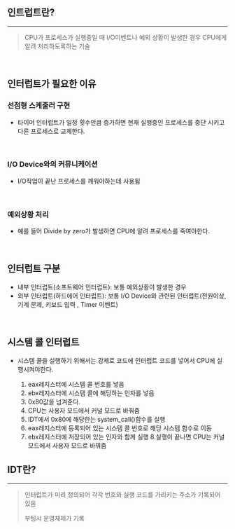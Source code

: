 ## 인트럽트란?

---

> CPU가 프로세스가 실행중일 때 I/O이벤트나 예외 상황이 발생한 경우 CPU에게 알려 처리하도록하는 기술

<br>

## 인터럽트가 필요한 이유

### 선점형 스케줄러 구현

- 타이머 인터럽트가 일정 횟수만큼 증가하면 현재 실행중인 프로세스를 중단 시키고 다른 프로세스로 교체한다.

<br>

### I/O Device와의 커뮤니케이션

- I/O작업이 끝난 프로세스를 깨워야하는데 사용됨

<br>

### 예외상황 처리

- 예를 들어 Divide by zero가 발생하면 CPU에 알려 프로세스를 죽여야한다.

<br>

## 인터럽트 구분

- 내부 인터럽트(소프트웨어 인터럽트): 보통 예외상황이 발생한 경우
- 외부 인터럽트(하드에어 인터럽트): 보통 I/O Device와 관련된 인터럽트(전원이상, 기계 문제, 키보드 입력 , Timer 이벤트)

<br>

## 시스템 콜 인터럽트

- 시스템 콜을 실행하기 위해서는 강제로 코드에 인터럽트 코드를 넣어서 CPU에 실행시켜야한다.

  1. eax레지스터에 시스템 콜 번호를 넣음
  2. ebx레지스터에 시스템 콜에 해당하는 인자를 넣음
  3. 0x80값을 넘겨준다.
  4. CPU는 사용자 모드에서 커널 모드로 바꿔줌
  5. IDT에서 0x80에 해당한는 system_call()함수를 실행
  6. eax레지스터에 등록되어 있는 시스템 콜 번호로 해당 시스템 함수로 이동
  7. ebx레지스터에 저장되어 있는 인자와 함께 실행 8.실행이 끝나면 CPU는 커널 모드에서 사용자 모드로 바꿔줌

## IDT란?

---

> 인터럽트가 미리 정의되어 각각 번호와 실행 코드를 가리키는 주소가 기록되어 있음
>
> 부팅시 운영체제가 기록
